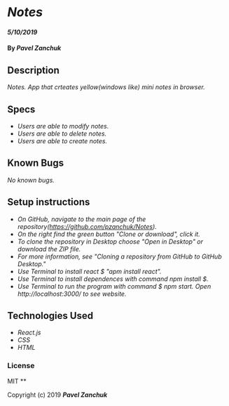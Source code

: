 # _Notes_

#### _5/10/2019_

#### By _**Pavel Zanchuk**_

## Description
_Notes. App that crteates yellow(windows like) mini notes in browser._

## Specs
* _Users are able to modify notes._
* _Users are able to delete notes._
* _Users are able to create notes._


## Known Bugs

_No known bugs._

## Setup instructions
* _On GitHub, navigate to the main page of the repository(https://github.com/pzanchuk/Notes)._
* _On the right find the green button "Clone or download", click it._
* _To clone the repository in Desktop choose "Open in Desktop" or download the ZIP file._
* _For more information, see "Cloning a repository from GitHub to GitHub Desktop."_
* _Use Terminal to install react $ "apm install react"._
* _Use Terminal to install dependences with command npm install $._
* _Use Terminal to run the program with command $ npm start. Open http://localhost:3000/ to see website._

## Technologies Used

* _React.js_
* _CSS_
* _HTML_


### License
MIT
**

Copyright (c) 2019 **_Pavel Zanchuk_**

